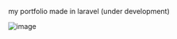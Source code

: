 my portfolio made in laravel (under development)

![image](https://user-images.githubusercontent.com/80018897/171521354-1b21c3a5-4361-4d5c-a9e4-9af2f2f6b143.png)



